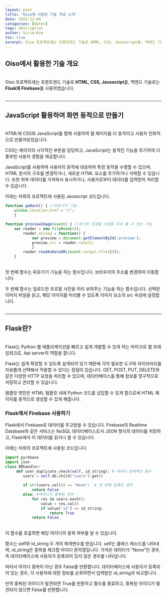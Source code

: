 ```yaml
---
layout: post
title: "Oiso에 사용된 기술 개념 소개"
date: 2023-12-04
categories: [dates]
tags: description
author: Girim-Kim
toc: true
excerpt: Oiso 프로젝트에는 프론트엔드 기술로 HTML, CSS, Javascript를, 백엔드 기술로는 Flask와 Firebase를 사용하였습니다. ...
---
```


## Oiso에서 활용한 기술 개요
<br>
 Oiso 프로젝트에는 프론트엔드 기술로 <b>HTML, CSS, Javascript</b>를, 백엔드 기술로는 <b>Flask와 Firebase</b>를 사용하였습니다. 
<br><br>

---

## JavaScript 활용하여 화면 동적으로 만들기
<br> 
HTML에 CSS와 JavaScript를 함께 사용하여 웹 페이지를 더 동적이고 사용자 친화적으로 만들어보았습니다.<br> 

CSS는 페이지의 시각적인 부분을 담당하고, JavaScript는 동적인 기능을 추가하여 더 풍부한 사용자 경험을 제공합니다.<br> 

JavaScript를 사용하여 사용자의 동작에 대응하여 특정 동작을 수행할 수 있으며, HTML 문서의 구조를 변경하거나, 새로운 HTML 요소를 추가하거나 삭제할 수 있습니다. 또한 외부 데이터를 가져와서 표시하거나, 사용자로부터 데이터를 입력받아 처리할 수 있습니다. <br> 

아래는 저희의 프로젝트에 사용된 Javascript 코드입니다.<br>

```javascript
function goBack() { //뒤로가기 기능
    window.location.href = "/";
    }

function previewImage(event) { //추가한 프로필 사진을 미리 볼 수 있는 기능
    var reader = new FileReader();
        reader.onload = function() {
            var preview = document.getElementById('preview');
            preview.src = reader.result;
            }
        reader.readAsDataURL(event.target.files[0]);
    }
```
<br>
첫 번째 함수는 뒤로가기 기능을 하는 함수입니다. 브라우저의 주소를 변경하여 이동합니다. <br>

두 번째 함수는 업로드한 프로필 사진을 미리 보여주는 기능을 하는 함수입니다. 선택한 이미지 파일을 읽고, 해당 이미지를 미리볼 수 있도록 이미지 요소의 src 속성에 설정합니다. <br><br>
 
---

## Flask란?
<br>
Flask는 Python 웹 애플리케이션을 빠르고 쉽게 개발할 수 있게 하는 마이크로 웹 프레임워크로, Api server의 역할을 합니다.<br>

Flask는 쉽게 확장할 수 있도록 설계되어 있기 때문에 각자 필요한 도구와 라이브러리를 자유롭게 선택해서 적용할 수 있다는 장점이 있습니다. GET, POST, PUT, DELETE와 같은 다양한 HTTP 요청을 처리할 수 있으며, 데이터베이스를 통해 정보를 영구적으로 저장하고 관리할 수 있습니다.<br>

템플릿 엔진은 HTML 템플릿 내에 Python 코드를 삽입할 수 있게 함으로써 HTML 페이지를 동적으로 생성할 수 있게 해줍니다. <br>

### Flask에서 Firebase 사용하기

Flask에서 Firebase로 데이터를 주고받을 수 있습니다. Firebase의 Realtime Database와 같은 서비스는 NoSQL 데이터베이스로서 JSON 형식의 데이터를 저장하고, Flask에서 이 데이터를 읽거나 쓸 수 있습니다. <br> 

아래는 저희의 프로젝트에 사용된 코드입니다.<br>

```python
import pyrebase
import json
class DBhandler:
     def user_duplicate_check(self, id_string): # 아이디 중복체크 함수
        users = self.db.child("users").get()
        
        if str(users.val()) == "None":  # 첫 번째 등록인 경우
            return False
        else: #아이디가 중복된 경우
            for res in users.each():
                value = res.val()
                if value['id'] == id_string:
                    return True
            return False

```
<br>
이 함수를 호출하면 해당 아이디의 중복 여부를 알 수 있습니다. <br> 

함수는 self와 id_string 두 개의 매개변수를 받습니다. self는 클래스 메소드를 나타내며, id_string은 중복을 체크할 아이디 문자열입니다. 
가져온 데이터가 "None"인 경우, 즉 데이터베이스에 사용자가 등록되어 있지 않은 경우를 나타냅니다. <br> 

따라서 아이디 중복이 아닌 경우 False를 반환합니다. 데이터베이스에 사용자가 등록되어 있는 경우, 각 사용자에 대한 정보를 순회하면서 입력받은 id_string과 비교합니다. <br>

만약 중복된 아이디가 발견되면 True를 반환하고 함수를 종료하고, 중복된 아이디가 발견되지 않으면 False를 반환합니다.
 

